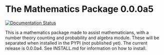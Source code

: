 # The Mathematics Package 0.0.0a5
[![Documentation Status](https://readthedocs.org/projects/mathematics-package/badge/?version=latest)](https://mathematics-package.readthedocs.io/en/latest/?badge=latest)

This is a mathematics package made to assist mathematicians, with a number theory counting and probability and algebra 
module. These will be separated
 when installed in the PYPI (not published yet). The current release is 0.0.0a4. See INSTALL.md for information on how to
install. 
